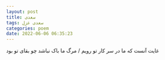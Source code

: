 ```yaml
---
layout: post
title: سعدی
tags: سعدی غزل
categories: poem
date: 2022-06-06 06:35:23
---
```


غایت آنست که ما در سر کار تو رویم / مرگ ما باک نباشد چو بقای تو بود
